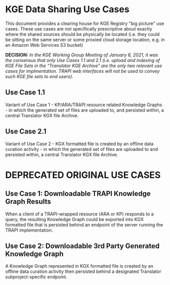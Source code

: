 # KGE Data Sharing Use Cases

This document provides a clearing house for KGE Registry "big picture" use cases. These use cases are not
specifically prescriptive about exactly where the shared sources should be physically be located (i.e. they could
be sitting on the same server or some proxied cloud storage location, e.g. in an Amazon Web Services S3 bucket)

**DECISION:** *In the KGE Working Group Meeting of January 6, 2021, it was the consensus that only Use Cases 1.1 and 2.1 
(i.e. upload and indexing of KGE File Sets in the "Translator KGE Archive" are the only two relevant use cases for 
implmentation. TRAPI web interfaces will not be used to convey such KGE file sets to end users).*

## Use Case 1.1

Variant of Use Case 1 - KP/ARA/TRAPI resource related Knowledge Graphs - in which
the generated set of files are uploaded to, and persisted within, a central Translator KGX file Archive.

## Use Case 2.1

Variant of Use Case 2 - KGX formatted file is created by an offline data curation activity - in which
the generated set of files are uploaded to and persisted within, a central Translator KGX file Archive.

# DEPRECATED ORIGINAL USE CASES

## Use Case 1: Downloadable TRAPI Knowledge Graph Results

When a client of a TRAPI-wrapped resource (ARA or KP) responds to a query, the resulting Knowledge Graph
could be exported into KGX formatted file that is persisted behind an endpoint of the server running the
TRAPI implementation.

## Use Case 2: Downloadable 3rd Party Generated Knowledge Graph

A Knowledge Graph represented in KGX formatted file is created by an offline data curation activity 
then persisted behind a designated Translator subproject-specific endpoint.
